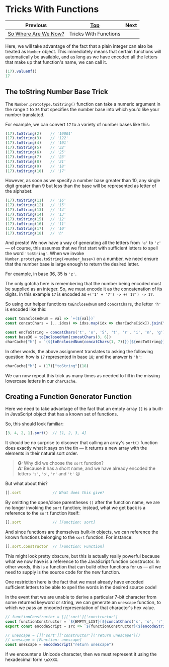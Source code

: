 # Tricks With Functions

| Previous | [Top](/chriswhealy/hieroglyphy) | Next
|---|---|---
| [So Where Are We Now?](/chriswhealy/hieroglyphy/checkpoint2/) | Tricks With Functions |

Here, we will take advantage of the fact that a plain integer can also be treated as `Number` object.
This immediately means that certain functions will automatically be available, and as long as we have encoded all the letters that make up that function's name, we can call it.

```javascript
(17).valueOf()
17
```

## The toString Number Base Trick

The `Number.prototype.toString()` function can take a numeric argument in the range `2` to `36` that specifies the number base into which you'd like your number translated.

For example, we can convert `17` to a variety of number bases like this:

```javascript
(17).toString(2)    // '10001'
(17).toString(3)    // '122'
(17).toString(4)    // '101'
(17).toString(5)    // '32'
(17).toString(6)    // '25'
(17).toString(7)    // '23'
(17).toString(8)    // '21'
(17).toString(9)    // '18'
(17).toString(10)   // '17'
```

However, as soon as we specify a number base greater than 10, any single digit greater than 9 but less than the base will be represented as letter of the alphabet:

```javascript
(17).toString(11)   // '16'
(17).toString(12)   // '15'
(17).toString(13)   // '14'
(17).toString(14)   // '13'
(17).toString(15)   // '12'
(17).toString(16)   // '11'
(17).toString(17)   // '10'
(17).toString(18)   // 'h'
```

And presto!  We now have a way of generating all the letters from `'a'` to `'z'` &mdash; of course, this assumes that we first start with sufficient letters to spell the word `'toString'`.
When we invoke `Number.prototype.toString(<number_base>)` on a number, we need ensure that the number base is large enough to return the desired letter.

For example, in base 36, 35 is `'z'`.

The only gotcha here is remembering that the number being encoded must be supplied as an integer.
So, we must encode it as the concatenation of its digits.
In this example `17` is encoded as `+('1' + '7') -> +('17') -> 17`.

So using our helper functions `toEnclosedNum` and `concatChars`, the letter `'h'` is encoded like this:

```javascript
const toEnclosedNum = val => `+(${val})`
const concatChars = (...idxs) => idxs.map(idx => charCache[idx]).join("+")

const encToString = concatChars('t', 'o', 'S', 't', 'r', 'i', 'n', 'g')
const base36 = toEnclosedNum(concatChars(3, 6))
charCache["h"] = `(${toEnclosedNum(concatChars(1, 7))})[${encToString}](${base36})`
```

In other words, the above assignment translates to asking the following question: how is `17` represented in base `18`; and the answer is `'h'`:

```javascript
charCache["h"] = (17)["toString"](18)
```

We can now repeat this trick as many times as needed to fill in the missing lowercase letters in our `charCache`.

## Creating a Function Generator Function

Here we need to take advantage of the fact that an empty array `[]` is a built-in JavaScript object that has a known set of functions.

So, this should look familiar:

```javascript
[3, 4, 2, 1].sort()  // [1, 2, 3, 4]
```

It should be no surprise to discover that calling an array's `sort()` function does exactly what it says on the tin &mdash; it returns a new array with the elements in their natural sort order.

> ***Q:*** Why did we choose the `sort` function?<br>
> ***A:*** Because it has a short name, and we have already encoded the letters `'s'`, `'o'`, `'r'` and `'t'`  😃

But what about this?

```javascript
[].sort              // What does this give?
```

By omitting the open/close parentheses `()` after the function name, we are no longer invoking the `sort` function; instead, what we get back is a reference to the `sort` function itself:

```javascript
[].sort              // [Function: sort]
```

And since functions are themselves built-in objects, we can reference the known functions belonging to the `sort` function.
For instance:

```javascript
[].sort.constructor  // [Function: Function]
```

This might look pretty obscure, but this is actually really powerful because what we now have is a reference to the JavaScript function constructor.
In other words, this is a function that can build other functions for us &mdash; all we need to supply is the source code for the new function.

One restriction here is the fact that we must already have encoded sufficient letters to be able to spell the words in the desired source code!

In the event that we are unable to derive a particular 7-bit character from some returned keyword or string, we can generate an `unescape` function, to which we pass an encoded representation of that character's hex value.

```javascript
// functionConstructor = []['sort']['constructor']
const functionConstructor = `${EMPTY_LIST}[${concatChars('s', 'o', 'r', 't')}][${encConstructor}]`
export const encodeScript = src => `${functionConstructor}(${encodeString(src)})()`

// unescape = []['sort']['constructor']('return unescape')()
// unescape = [Function: unescape]
const unescape = encodeScript("return unescape")
```

If we encounter a Unicode character, then we must represent it using the hexadecimal form `\uXXXX`.
